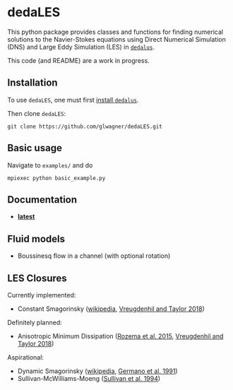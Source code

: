 # dedaLES

This python package provides classes and functions for finding numerical 
solutions to the Navier-Stokes equations using 
Direct Numerical Simulation (DNS) and Large Eddy Simulation (LES) 
in [`dedalus`].

This code (and README) are a work in progress.

## Installation

To use `dedaLES`, one must first [install `dedalus`][install dedalus].

Then clone `dedaLES`:

```
git clone https://github.com/glwagner/dedaLES.git
```

## Basic usage

Navigate to `examples/` and do

```
mpiexec python basic_example.py
```

## Documentation

- [**latest**](https://dedales.readthedocs.io/en/latest/)

## Fluid models

* Boussinesq flow in a channel (with optional rotation)

## LES Closures

Currently implemented:

* Constant Smagorinsky ([wikipedia][wiki_const_smag], [Vreugdenhil and Taylor 2018])

Definitely planned:

* Anisotropic Minimum Dissipation ([Rozema et al. 2015], [Vreugdenhil and Taylor 2018])

Aspirational:

* Dynamic Smagorinsky ([wikipedia][wiki_dyn_smag], [Germano et al. 1991])
* Sullivan-McWilliams-Moeng ([Sullivan et al. 1994])


[wiki_const_smag]: https://en.wikipedia.org/wiki/Large_eddy_simulation#Smagorinsky–Lilly_model
[Vreugdenhil and Taylor 2018]: https://aip.scitation.org/doi/pdf/10.1063/1.5037039?class=pdf
[wiki_dyn_smag]: https://en.wikipedia.org/wiki/Large_eddy_simulation#Germano_dynamic_model
[Germano et al. 1991]: https://aip.scitation.org/doi/abs/10.1063/1.857955
[Sullivan et al. 1994]: https://link.springer.com/article/10.1007/BF00713741
[Rozema et al. 2015]: https://aip.scitation.org/doi/abs/10.1063/1.4928700
[install dedalus]: https://dedalus-project.readthedocs.io/en/latest/installation.html
[`dedalus`]: http://dedalus-project.org
